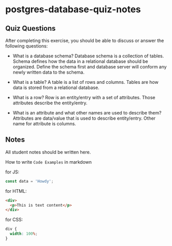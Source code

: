# postgres-database-quiz-notes

## Quiz Questions

After completing this exercise, you should be able to discuss or answer the following questions:

- What is a database schema?
  Database schema is a collection of tables.
  Schema defines how the data in a relational database should be organized.
  Define the schema first and database server will conform any newly written data to the schema.

- What is a table?
  A table is a list of rows and columns.
  Tables are how data is stored from a relational database.

- What is a row?
  Row is an entity/entry with a set of attributes.
  Those attributes describe the entity/entry.

- What is an attribute and what other names are used to describe them?
  Attributes are data/value that is used to describe entity/entry.
  Other name for attribute is columns.

## Notes

All student notes should be written here.

How to write `Code Examples` in markdown

for JS:

```javascript
const data = 'Howdy';
```

for HTML:

```html
<div>
  <p>This is text content</p>
</div>
```

for CSS:

```css
div {
  width: 100%;
}
```
